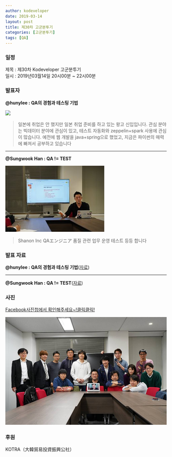 ```yaml
---
author: kodeveloper
date: 2019-03-14
layout: post
title: 제30차 고군분투기
categories: [고군분투기]
tags: [QA]
---
```


### 일정

제목 : 제30차 Kodeveloper 고군분투기  
일시 : 2019년03월14일 20시00분 ~ 22시00분

### 발표자

**@hunylee : QA의 경험과 테스팅 기법**

![](/img/struggle/30/이태헌.jpg)

>일본에 취업은 안 했지만 일본 취업 준비를 하고 있는 왕고 신입입니다. 관심 분야는 빅데이터 분야에 관심이 있고, 테스트 자동화와 zeppelin+spark 사용에 관심이 많습니다. 예전에 웹 개발을 java+spring으로 했었고, 지금은 파이썬의 매력에 빠져서 공부하고 있습니다

---

**@Sungwook Han : QA != TEST**

![](/img/struggle/30/hansungwook.jpg)

>Shanon Inc QAエンジニア 품질 관련 업무 운영 테스트 등등 합니다


### 발표 자료

**@hunylee : QA의 경험과 테스팅 기법**([자료](https://docs.google.com/presentation/d/1DETGx1buwCkYtcnmeXBTIRIZuEJ1LDCUaVlq6dRrd9M/edit#slide=id.p))


---

**@Sungwook Han : QA != TEST**([자료](https://docs.google.com/presentation/d/1WLMbWkd1-Vs1aQ6P0qR32JoXkFJOsuzr36Aym7uC3wY/edit#slide=id.gc6fa3c898_0_0))

### 사진

[Facebook사진첩에서 확인해주세요~!클릭클릭!](https://www.facebook.com/media/set/?set=oa.2280563632188369&type=3)

![](/img/struggle/30/everyone.jpg)

### 후원

KOTRA（大韓貿易投資振興公社）
